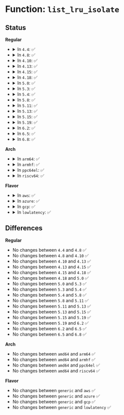 # Function: <code>list_lru_isolate</code>

## Status
<b>Regular</b>
<ul>
<li>
<details>
<summary>In <code>4.4</code>: ✅</summary>

```c
void list_lru_isolate(struct list_lru_one *list, struct list_head *item);
```

**Collision:** Unique Global

**Inline:** No

**Transformation:** False

**Instances:**

```
In mm/list_lru.c (ffffffff811b8e80)
Location: mm/list_lru.c:147
Inline: False
Direct callers:
  - mm/workingset.c:shadow_lru_isolate
  - fs/dcache.c:dentry_lru_isolate
  - fs/inode.c:inode_lru_isolate
```
**Symbols:**

```
ffffffff811b8e80-ffffffff811b8ea5: list_lru_isolate (STB_GLOBAL)
```
</details>
</li>
<li>
<details>
<summary>In <code>4.8</code>: ✅</summary>

```c
void list_lru_isolate(struct list_lru_one *list, struct list_head *item);
```

**Collision:** Unique Global

**Inline:** No

**Transformation:** False

**Instances:**

```
In mm/list_lru.c (ffffffff811d3120)
Location: mm/list_lru.c:147
Inline: False
Direct callers:
  - mm/workingset.c:shadow_lru_isolate
  - fs/dcache.c:dentry_lru_isolate
  - fs/inode.c:inode_lru_isolate
```
**Symbols:**

```
ffffffff811d3120-ffffffff811d3145: list_lru_isolate (STB_GLOBAL)
```
</details>
</li>
<li>
<details>
<summary>In <code>4.10</code>: ✅</summary>

```c
void list_lru_isolate(struct list_lru_one *list, struct list_head *item);
```

**Collision:** Unique Global

**Inline:** No

**Transformation:** False

**Instances:**

```
In mm/list_lru.c (ffffffff811e2fe0)
Location: mm/list_lru.c:147
Inline: False
Direct callers:
  - mm/workingset.c:shadow_lru_isolate
  - fs/dcache.c:dentry_lru_isolate
  - fs/inode.c:inode_lru_isolate
```
**Symbols:**

```
ffffffff811e2fe0-ffffffff811e3005: list_lru_isolate (STB_GLOBAL)
```
</details>
</li>
<li>
<details>
<summary>In <code>4.13</code>: ✅</summary>

```c
void list_lru_isolate(struct list_lru_one *list, struct list_head *item);
```

**Collision:** Unique Global

**Inline:** No

**Transformation:** False

**Instances:**

```
In mm/list_lru.c (ffffffff811ed480)
Location: mm/list_lru.c:149
Inline: False
Direct callers:
  - mm/workingset.c:shadow_lru_isolate
  - fs/dcache.c:dentry_lru_isolate
  - fs/inode.c:inode_lru_isolate
```
**Symbols:**

```
ffffffff811ed480-ffffffff811ed4a5: list_lru_isolate (STB_GLOBAL)
```
</details>
</li>
<li>
<details>
<summary>In <code>4.15</code>: ✅</summary>

```c
void list_lru_isolate(struct list_lru_one *list, struct list_head *item);
```

**Collision:** Unique Global

**Inline:** No

**Transformation:** False

**Instances:**

```
In mm/list_lru.c (ffffffff812038d0)
Location: mm/list_lru.c:149
Inline: False
Direct callers:
  - mm/workingset.c:shadow_lru_isolate
  - fs/dcache.c:dentry_lru_isolate
  - fs/inode.c:inode_lru_isolate
```
**Symbols:**

```
ffffffff812038d0-ffffffff812038f5: list_lru_isolate (STB_GLOBAL)
```
</details>
</li>
<li>
<details>
<summary>In <code>4.18</code>: ✅</summary>

```c
void list_lru_isolate(struct list_lru_one *list, struct list_head *item);
```

**Collision:** Unique Global

**Inline:** No

**Transformation:** False

**Instances:**

```
In mm/list_lru.c (ffffffff81224590)
Location: mm/list_lru.c:150
Inline: False
Direct callers:
  - mm/workingset.c:shadow_lru_isolate
  - fs/dcache.c:dentry_lru_isolate
  - fs/inode.c:inode_lru_isolate
```
**Symbols:**

```
ffffffff81224590-ffffffff812245b5: list_lru_isolate (STB_GLOBAL)
```
</details>
</li>
<li>
<details>
<summary>In <code>5.0</code>: ✅</summary>

```c
void list_lru_isolate(struct list_lru_one *list, struct list_head *item);
```

**Collision:** Unique Global

**Inline:** No

**Transformation:** False

**Instances:**

```
In mm/list_lru.c (ffffffff812375e0)
Location: mm/list_lru.c:171
Inline: False
Direct callers:
  - mm/workingset.c:shadow_lru_isolate
  - fs/dcache.c:dentry_lru_isolate
  - fs/inode.c:inode_lru_isolate
```
**Symbols:**

```
ffffffff812375e0-ffffffff81237605: list_lru_isolate (STB_GLOBAL)
```
</details>
</li>
<li>
<details>
<summary>In <code>5.3</code>: ✅</summary>

```c
void list_lru_isolate(struct list_lru_one *list, struct list_head *item);
```

**Collision:** Unique Global

**Inline:** No

**Transformation:** False

**Instances:**

```
In mm/list_lru.c (ffffffff81248b90)
Location: mm/list_lru.c:169
Inline: False
Direct callers:
  - mm/workingset.c:shadow_lru_isolate
  - fs/dcache.c:dentry_lru_isolate
  - fs/inode.c:inode_lru_isolate
```
**Symbols:**

```
ffffffff81248b90-ffffffff81248bb5: list_lru_isolate (STB_GLOBAL)
```
</details>
</li>
<li>
<details>
<summary>In <code>5.4</code>: ✅</summary>

```c
void list_lru_isolate(struct list_lru_one *list, struct list_head *item);
```

**Collision:** Unique Global

**Inline:** No

**Transformation:** False

**Instances:**

```
In mm/list_lru.c (ffffffff81256fe0)
Location: mm/list_lru.c:169
Inline: False
Direct callers:
  - mm/workingset.c:shadow_lru_isolate
  - fs/dcache.c:dentry_lru_isolate
  - fs/inode.c:inode_lru_isolate
```
**Symbols:**

```
ffffffff81256fe0-ffffffff81257005: list_lru_isolate (STB_GLOBAL)
```
</details>
</li>
<li>
<details>
<summary>In <code>5.8</code>: ✅</summary>

```c
void list_lru_isolate(struct list_lru_one *list, struct list_head *item);
```

**Collision:** Unique Global

**Inline:** No

**Transformation:** False

**Instances:**

```
In mm/list_lru.c (ffffffff812856c0)
Location: mm/list_lru.c:159
Inline: False
Direct callers:
  - mm/workingset.c:shadow_lru_isolate
  - fs/dcache.c:dentry_lru_isolate
  - fs/inode.c:inode_lru_isolate
```
**Symbols:**

```
ffffffff812856c0-ffffffff812856e5: list_lru_isolate (STB_GLOBAL)
```
</details>
</li>
<li>
<details>
<summary>In <code>5.11</code>: ✅</summary>

```c
void list_lru_isolate(struct list_lru_one *list, struct list_head *item);
```

**Collision:** Unique Global

**Inline:** No

**Transformation:** False

**Instances:**

```
In mm/list_lru.c (ffffffff8128f9a0)
Location: mm/list_lru.c:159
Inline: False
Direct callers:
  - mm/workingset.c:shadow_lru_isolate
  - fs/dcache.c:dentry_lru_isolate
  - fs/inode.c:inode_lru_isolate
```
**Symbols:**

```
ffffffff8128f9a0-ffffffff8128f9c5: list_lru_isolate (STB_GLOBAL)
```
</details>
</li>
<li>
<details>
<summary>In <code>5.13</code>: ✅</summary>

```c
void list_lru_isolate(struct list_lru_one *list, struct list_head *item);
```

**Collision:** Unique Global

**Inline:** No

**Transformation:** False

**Instances:**

```
In mm/list_lru.c (ffffffff81295000)
Location: mm/list_lru.c:159
Inline: False
Direct callers:
  - mm/workingset.c:shadow_lru_isolate
  - fs/dcache.c:dentry_lru_isolate
  - fs/inode.c:inode_lru_isolate
```
**Symbols:**

```
ffffffff81295000-ffffffff81295025: list_lru_isolate (STB_GLOBAL)
```
</details>
</li>
<li>
<details>
<summary>In <code>5.15</code>: ✅</summary>

```c
void list_lru_isolate(struct list_lru_one *list, struct list_head *item);
```

**Collision:** Unique Global

**Inline:** No

**Transformation:** False

**Instances:**

```
In mm/list_lru.c (ffffffff812d5660)
Location: mm/list_lru.c:159
Inline: False
Direct callers:
  - mm/workingset.c:shadow_lru_isolate
  - fs/dcache.c:dentry_lru_isolate
  - fs/inode.c:inode_lru_isolate
```
**Symbols:**

```
ffffffff812d5660-ffffffff812d5685: list_lru_isolate (STB_GLOBAL)
```
</details>
</li>
<li>
<details>
<summary>In <code>5.19</code>: ✅</summary>

```c
void list_lru_isolate(struct list_lru_one *list, struct list_head *item);
```

**Collision:** Unique Global

**Inline:** No

**Transformation:** False

**Instances:**

```
In mm/list_lru.c (ffffffff813348e0)
Location: mm/list_lru.c:163
Inline: False
Direct callers:
  - mm/workingset.c:shadow_lru_isolate
  - fs/dcache.c:dentry_lru_isolate
  - fs/inode.c:inode_lru_isolate
```
**Symbols:**

```
ffffffff813348e0-ffffffff81334911: list_lru_isolate (STB_GLOBAL)
```
</details>
</li>
<li>
<details>
<summary>In <code>6.2</code>: ✅</summary>

```c
void list_lru_isolate(struct list_lru_one *list, struct list_head *item);
```

**Collision:** Unique Global

**Inline:** No

**Transformation:** False

**Instances:**

```
In mm/list_lru.c (ffffffff813ab5e0)
Location: mm/list_lru.c:163
Inline: False
Direct callers:
  - mm/workingset.c:shadow_lru_isolate
  - fs/dcache.c:dentry_lru_isolate
  - fs/inode.c:inode_lru_isolate
```
**Symbols:**

```
ffffffff813ab5e0-ffffffff813ab611: list_lru_isolate (STB_GLOBAL)
```
</details>
</li>
<li>
<details>
<summary>In <code>6.5</code>: ✅</summary>

```c
void list_lru_isolate(struct list_lru_one *list, struct list_head *item);
```

**Collision:** Unique Global

**Inline:** No

**Transformation:** False

**Instances:**

```
In mm/list_lru.c (ffffffff813df980)
Location: mm/list_lru.c:163
Inline: False
Direct callers:
  - mm/workingset.c:shadow_lru_isolate
  - fs/dcache.c:dentry_lru_isolate
  - fs/inode.c:inode_lru_isolate
```
**Symbols:**

```
ffffffff813df980-ffffffff813df9b1: list_lru_isolate (STB_GLOBAL)
```
</details>
</li>
<li>
<details>
<summary>In <code>6.8</code>: ✅</summary>

```c
void list_lru_isolate(struct list_lru_one *list, struct list_head *item);
```

**Collision:** Unique Global

**Inline:** No

**Transformation:** False

**Instances:**

```
In mm/list_lru.c (ffffffff8140a090)
Location: mm/list_lru.c:150
Inline: False
Direct callers:
  - mm/workingset.c:shadow_lru_isolate
  - mm/zswap.c:shrink_memcg_cb
  - fs/dcache.c:dentry_lru_isolate
  - fs/inode.c:inode_lru_isolate
```
**Symbols:**

```
ffffffff8140a090-ffffffff8140a0c1: list_lru_isolate (STB_GLOBAL)
```
</details>
</li>
</ul>
<b>Arch</b>
<ul>
<li>
<details>
<summary>In <code>arm64</code>: ✅</summary>

```c
void list_lru_isolate(struct list_lru_one *list, struct list_head *item);
```

**Collision:** Unique Global

**Inline:** No

**Transformation:** False

**Instances:**

```
In mm/list_lru.c (ffff8000102ee948)
Location: mm/list_lru.c:169
Inline: False
Direct callers:
  - mm/workingset.c:shadow_lru_isolate
  - fs/dcache.c:dentry_lru_isolate
  - fs/inode.c:inode_lru_isolate
```
**Symbols:**

```
ffff8000102ee948-ffff8000102ee990: list_lru_isolate (STB_GLOBAL)
```
</details>
</li>
<li>
<details>
<summary>In <code>armhf</code>: ✅</summary>

```c
void list_lru_isolate(struct list_lru_one *list, struct list_head *item);
```

**Collision:** Unique Global

**Inline:** No

**Transformation:** False

**Instances:**

```
In mm/list_lru.c (c051273c)
Location: mm/list_lru.c:169
Inline: False
Direct callers:
  - mm/workingset.c:shadow_lru_isolate
  - fs/dcache.c:dentry_lru_isolate
  - fs/inode.c:inode_lru_isolate
```
**Symbols:**

```
c051273c-c0512774: list_lru_isolate (STB_GLOBAL)
```
</details>
</li>
<li>
<details>
<summary>In <code>ppc64el</code>: ✅</summary>

```c
void list_lru_isolate(struct list_lru_one *list, struct list_head *item);
```

**Collision:** Unique Global

**Inline:** No

**Transformation:** False

**Instances:**

```
In mm/list_lru.c (c0000000003b2b60)
Location: mm/list_lru.c:169
Inline: False
Direct callers:
  - mm/workingset.c:shadow_lru_isolate
  - fs/dcache.c:dentry_lru_isolate
  - fs/inode.c:inode_lru_isolate
```
**Symbols:**

```
c0000000003b2b60-c0000000003b2b90: list_lru_isolate (STB_GLOBAL)
```
</details>
</li>
<li>
<details>
<summary>In <code>riscv64</code>: ✅</summary>

```c
void list_lru_isolate(struct list_lru_one *list, struct list_head *item);
```

**Collision:** Unique Global

**Inline:** No

**Transformation:** False

**Instances:**

```
In mm/list_lru.c (ffffffe00020294c)
Location: mm/list_lru.c:169
Inline: False
Direct callers:
  - mm/workingset.c:shadow_lru_isolate
  - fs/dcache.c:dentry_lru_isolate
  - fs/inode.c:inode_lru_isolate
```
**Symbols:**

```
ffffffe00020294c-ffffffe000202988: list_lru_isolate (STB_GLOBAL)
```
</details>
</li>
</ul>
<b>Flavor</b>
<ul>
<li>
<details>
<summary>In <code>aws</code>: ✅</summary>

```c
void list_lru_isolate(struct list_lru_one *list, struct list_head *item);
```

**Collision:** Unique Global

**Inline:** No

**Transformation:** False

**Instances:**

```
In mm/list_lru.c (ffffffff8124f630)
Location: mm/list_lru.c:169
Inline: False
Direct callers:
  - mm/workingset.c:shadow_lru_isolate
  - fs/dcache.c:dentry_lru_isolate
  - fs/inode.c:inode_lru_isolate
```
**Symbols:**

```
ffffffff8124f630-ffffffff8124f655: list_lru_isolate (STB_GLOBAL)
```
</details>
</li>
<li>
<details>
<summary>In <code>azure</code>: ✅</summary>

```c
void list_lru_isolate(struct list_lru_one *list, struct list_head *item);
```

**Collision:** Unique Global

**Inline:** No

**Transformation:** False

**Instances:**

```
In mm/list_lru.c (ffffffff812425d0)
Location: mm/list_lru.c:169
Inline: False
Direct callers:
  - mm/workingset.c:shadow_lru_isolate
  - fs/dcache.c:dentry_lru_isolate
  - fs/inode.c:inode_lru_isolate
```
**Symbols:**

```
ffffffff812425d0-ffffffff812425f5: list_lru_isolate (STB_GLOBAL)
```
</details>
</li>
<li>
<details>
<summary>In <code>gcp</code>: ✅</summary>

```c
void list_lru_isolate(struct list_lru_one *list, struct list_head *item);
```

**Collision:** Unique Global

**Inline:** No

**Transformation:** False

**Instances:**

```
In mm/list_lru.c (ffffffff8124d3d0)
Location: mm/list_lru.c:169
Inline: False
Direct callers:
  - mm/workingset.c:shadow_lru_isolate
  - fs/dcache.c:dentry_lru_isolate
  - fs/inode.c:inode_lru_isolate
```
**Symbols:**

```
ffffffff8124d3d0-ffffffff8124d3f5: list_lru_isolate (STB_GLOBAL)
```
</details>
</li>
<li>
<details>
<summary>In <code>lowlatency</code>: ✅</summary>

```c
void list_lru_isolate(struct list_lru_one *list, struct list_head *item);
```

**Collision:** Unique Global

**Inline:** No

**Transformation:** False

**Instances:**

```
In mm/list_lru.c (ffffffff8125cd90)
Location: mm/list_lru.c:169
Inline: False
Direct callers:
  - mm/workingset.c:shadow_lru_isolate
  - fs/dcache.c:dentry_lru_isolate
  - fs/inode.c:inode_lru_isolate
```
**Symbols:**

```
ffffffff8125cd90-ffffffff8125cdb5: list_lru_isolate (STB_GLOBAL)
```
</details>
</li>
</ul>

## Differences
<b>Regular</b>
<ul>
<li>
No changes between <code>4.4</code> and <code>4.8</code> ✅
</li>
<li>
No changes between <code>4.8</code> and <code>4.10</code> ✅
</li>
<li>
No changes between <code>4.10</code> and <code>4.13</code> ✅
</li>
<li>
No changes between <code>4.13</code> and <code>4.15</code> ✅
</li>
<li>
No changes between <code>4.15</code> and <code>4.18</code> ✅
</li>
<li>
No changes between <code>4.18</code> and <code>5.0</code> ✅
</li>
<li>
No changes between <code>5.0</code> and <code>5.3</code> ✅
</li>
<li>
No changes between <code>5.3</code> and <code>5.4</code> ✅
</li>
<li>
No changes between <code>5.4</code> and <code>5.8</code> ✅
</li>
<li>
No changes between <code>5.8</code> and <code>5.11</code> ✅
</li>
<li>
No changes between <code>5.11</code> and <code>5.13</code> ✅
</li>
<li>
No changes between <code>5.13</code> and <code>5.15</code> ✅
</li>
<li>
No changes between <code>5.15</code> and <code>5.19</code> ✅
</li>
<li>
No changes between <code>5.19</code> and <code>6.2</code> ✅
</li>
<li>
No changes between <code>6.2</code> and <code>6.5</code> ✅
</li>
<li>
No changes between <code>6.5</code> and <code>6.8</code> ✅
</li>
</ul>
<b>Arch</b>
<ul>
<li>
No changes between <code>amd64</code> and <code>arm64</code> ✅
</li>
<li>
No changes between <code>amd64</code> and <code>armhf</code> ✅
</li>
<li>
No changes between <code>amd64</code> and <code>ppc64el</code> ✅
</li>
<li>
No changes between <code>amd64</code> and <code>riscv64</code> ✅
</li>
</ul>
<b>Flavor</b>
<ul>
<li>
No changes between <code>generic</code> and <code>aws</code> ✅
</li>
<li>
No changes between <code>generic</code> and <code>azure</code> ✅
</li>
<li>
No changes between <code>generic</code> and <code>gcp</code> ✅
</li>
<li>
No changes between <code>generic</code> and <code>lowlatency</code> ✅
</li>
</ul>

